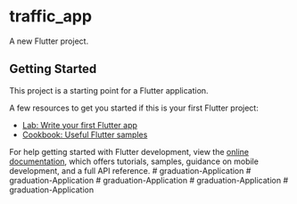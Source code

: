 # traffic_app

A new Flutter project.

## Getting Started

This project is a starting point for a Flutter application.

A few resources to get you started if this is your first Flutter project:

- [Lab: Write your first Flutter app](https://docs.flutter.dev/get-started/codelab)
- [Cookbook: Useful Flutter samples](https://docs.flutter.dev/cookbook)

For help getting started with Flutter development, view the
[online documentation](https://docs.flutter.dev/), which offers tutorials,
samples, guidance on mobile development, and a full API reference.
#   g r a d u a t i o n - A p p l i c a t i o n  
 #   g r a d u a t i o n - A p p l i c a t i o n  
 #   g r a d u a t i o n - A p p l i c a t i o n  
 #   g r a d u a t i o n - A p p l i c a t i o n  
 #   g r a d u a t i o n - A p p l i c a t i o n  
 
